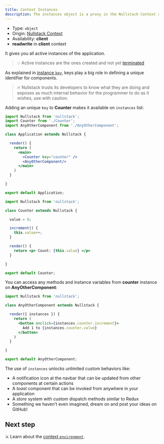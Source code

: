 ```yaml
---
title: Context Instances
description: The instances object is a proxy in the Nullstack Context available in the client and gives you all active instances in the application
---
```


- Type: `object`
- Origin: [Nullstack Context](/context#----nullstack-context)
- Availability: **client**
- **readwrite** in **client** context

It gives you all active instances of the application.

> 💡 Active instances are the ones created and not yet [terminated](/full-stack-lifecycle#terminate)

As explained in [instance `key`](/instance-self#instance-key), keys play a big role in defining a unique identifier for components.

> 🔥 Nullstack trusts its developers to know what they are doing and exposes as much internal behavior for the programmer to do as it wishes, use with caution.

Adding an unique `key` to **Counter** makes it available on `instances` list:

```jsx
import Nullstack from 'nullstack';
import Counter from './Counter';
import AnyOtherComponent from './AnyOtherComponent';

class Application extends Nullstack {

  render() {
    return (
      <main>
        <Counter key="counter" />
        <AnyOtherComponent/>
      </main>
    )
  }

}

export default Application;
```

```jsx
import Nullstack from 'nullstack';

class Counter extends Nullstack {

  value = 0;

  increment() {
    this.value++;
  }

  render() {
    return <p> Count: {this.value} </p>
  }

}

export default Counter;
```

You can access any methods and instance variables from **counter** instance on **AnyOtherComponent**:

```jsx
import Nullstack from 'nullstack';

class AnyOtherComponent extends Nullstack {

  render({ instances }) {
    return (
      <button onclick={instances.counter.increment}>
        Add 1 to {instances.counter.value}
      </button>
    )
  }

}

export default AnyOtherComponent;
```

The use of `instances` unlocks unlimited custom behaviors like:

- A notification icon at the navbar that can be updated from other components at certain actions
- A *toast* component that can be invoked from anywhere in your application
- A *store* system with custom dispatch methods similar to Redux
- Something we haven't even imagined, dream on and post your ideas on GitHub!

## Next step

⚔ Learn about the [context `environment`](/context-environment).